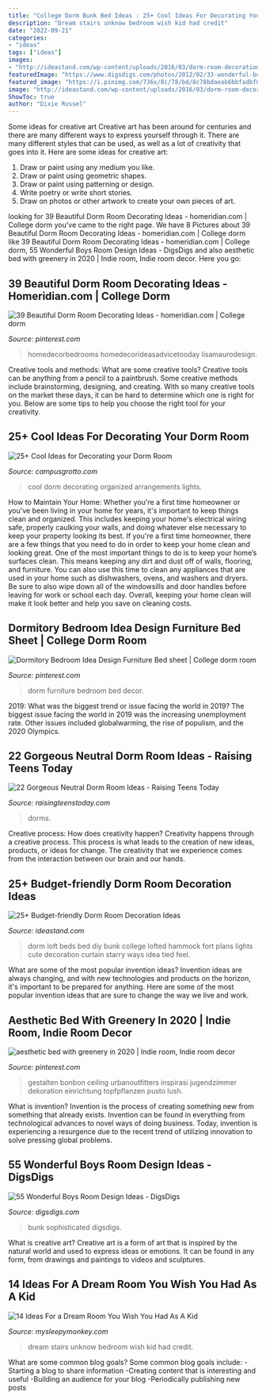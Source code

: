 ```yaml
---
title: "College Dorm Bunk Bed Ideas : 25+ Cool Ideas For Decorating Your Dorm Room"
description: "Dream stairs unknow bedroom wish kid had credit"
date: "2022-09-21"
categories:
- "ideas"
tags: ["ideas"]
images:
- "http://ideastand.com/wp-content/uploads/2016/03/dorm-room-decoration/28-dorm-room-decoration-ideas.jpg"
featuredImage: "https://www.digsdigs.com/photos/2012/02/33-wonderful-boys-room-design-ideas-12.jpg"
featured_image: "https://i.pinimg.com/736x/8c/78/bd/8c78bdaeab6bbfadbf0cc29485729f75.jpg"
image: "http://ideastand.com/wp-content/uploads/2016/03/dorm-room-decoration/28-dorm-room-decoration-ideas.jpg"
ShowToc: true
author: "Dixie Russel"
---
```



Some ideas for creative art
Creative art has been around for centuries and there are many different ways to express yourself through it. There are many different styles that can be used, as well as a lot of creativity that goes into it. Here are some ideas for creative art:
1) Draw or paint using any medium you like.
2) Draw or paint using geometric shapes.
3) Draw or paint using patterning or design.
4) Write poetry or write short stories.
5) Draw on photos or other artwork to create your own pieces of art.

	

		
looking for 39 Beautiful Dorm Room Decorating Ideas - homeridian.com | College dorm you've came to the right page. We have 8 Pictures about 39 Beautiful Dorm Room Decorating Ideas - homeridian.com | College dorm like 39 Beautiful Dorm Room Decorating Ideas - homeridian.com | College dorm, 55 Wonderful Boys Room Design Ideas - DigsDigs and also aesthetic bed with greenery in 2020 | Indie room, Indie room decor. Here you go:
		
    
## 39 Beautiful Dorm Room Decorating Ideas - Homeridian.com | College Dorm

<img loading=lazy src="https://i.pinimg.com/originals/67/23/19/672319649f449fb04b2debb8356db4a7.jpg" onerror="this.onerror=null;this.src='https://tse2.mm.bing.net/th?id=OIP.21f74zFEUfLsJBRlFekfCwHaJ4&amp;pid=15.1';" alt="39 Beautiful Dorm Room Decorating Ideas - homeridian.com | College dorm">

_Source: pinterest.com_

>homedecorbedrooms homedecorideasadvicetooday lisamaurodesign. 

	

Creative tools and methods: What are some creative tools?
Creative tools can be anything from a pencil to a paintbrush. Some creative methods include brainstorming, designing, and creating. With so many creative tools on the market these days, it can be hard to determine which one is right for you. Below are some tips to help you choose the right tool for your creativity.

    
## 25+ Cool Ideas For Decorating Your Dorm Room

<img loading=lazy src="http://campusgrotto.com/images/lighted-collage.jpg" onerror="this.onerror=null;this.src='https://tse3.mm.bing.net/th?id=OIP.8h8GYiy1tSqmebYGtM-PjQHaHa&amp;pid=15.1';" alt="25+ Cool Ideas for Decorating your Dorm Room">

_Source: campusgrotto.com_

>cool dorm decorating organized arrangements lights. 

	

How to Maintain Your Home: Whether you're a first time homeowner or you've been living in your home for years, it's important to keep things clean and organized. This includes keeping your home's electrical wiring safe, properly caulking your walls, and doing whatever else necessary to keep your property looking its best.
If you're a first time homeowner, there are a few things that you need to do in order to keep your home clean and looking great. One of the most important things to do is to keep your home’s surfaces clean. This means keeping any dirt and dust off of walls, flooring, and furniture. You can also use this time to clean any appliances that are used in your home such as dishwashers, ovens, and washers and dryers. Be sure to also wipe down all of the windowsills and door handles before leaving for work or school each day. Overall, keeping your home clean will make it look better and help you save on cleaning costs.

    
## Dormitory Bedroom Idea Design Furniture Bed Sheet | College Dorm Room

<img loading=lazy src="https://i.pinimg.com/736x/e0/09/87/e00987f1857ee61b89bb505fe9bf2f9a.jpg" onerror="this.onerror=null;this.src='https://tse3.mm.bing.net/th?id=OIP.7YSPvBvL7JhGQNE821Go6AHaLH&amp;pid=15.1';" alt="Dormitory Bedroom Idea Design Furniture Bed sheet | College dorm room">

_Source: pinterest.com_

>dorm furniture bedroom bed decor. 

	

2019: What was the biggest trend or issue facing the world in 2019?
The biggest issue facing the world in 2019 was the increasing unemployment rate. Other issues included globalwarming, the rise of populism, and the 2020 Olympics.

    
## 22 Gorgeous Neutral Dorm Room Ideas - Raising Teens Today

<img loading=lazy src="https://i1.wp.com/raisingteenstoday.com/wp-content/uploads/2019/06/Neutral-dorms-22.jpg?resize=600%2C800&amp;ssl=1" onerror="this.onerror=null;this.src='https://tse4.mm.bing.net/th?id=OIP.sX-Xila6YLDex4s7L3POFQHaJ4&amp;pid=15.1';" alt="22 Gorgeous Neutral Dorm Room Ideas - Raising Teens Today">

_Source: raisingteenstoday.com_

>dorms. 

	

Creative process: How does creativity happen?
Creativity happens through a creative process. This process is what leads to the creation of new ideas, products, or ideas for change. The creativity that we experience comes from the interaction between our brain and our hands.

    
## 25+ Budget-friendly Dorm Room Decoration Ideas

<img loading=lazy src="http://ideastand.com/wp-content/uploads/2016/03/dorm-room-decoration/28-dorm-room-decoration-ideas.jpg" onerror="this.onerror=null;this.src='https://tse3.mm.bing.net/th?id=OIP.WiJhn4yBIzsfbtSS_pF3zwHaJ4&amp;pid=15.1';" alt="25+ Budget-friendly Dorm Room Decoration Ideas">

_Source: ideastand.com_

>dorm loft beds bed diy bunk college lofted hammock fort plans lights cute decoration curtain starry ways idea tied feel. 

	

What are some of the most popular invention ideas?
Invention ideas are always changing, and with new technologies and products on the horizon, it's important to be prepared for anything. Here are some of the most popular invention ideas that are sure to change the way we live and work.

    
## Aesthetic Bed With Greenery In 2020 | Indie Room, Indie Room Decor

<img loading=lazy src="https://i.pinimg.com/736x/8c/78/bd/8c78bdaeab6bbfadbf0cc29485729f75.jpg" onerror="this.onerror=null;this.src='https://tse2.mm.bing.net/th?id=OIP.fg_BApfifqUNfbAK_L1txAHaJ4&amp;pid=15.1';" alt="aesthetic bed with greenery in 2020 | Indie room, Indie room decor">

_Source: pinterest.com_

>gestalten bonbon ceiling urbanoutfitters inspirasi jugendzimmer dekoration einrichtung topfpflanzen pusto lush. 

	

What is invention?
Invention is the process of creating something new from something that already exists. Invention can be found in everything from technological advances to novel ways of doing business. Today, invention is experiencing a resurgence due to the recent trend of utilizing innovation to solve pressing global problems.

    
## 55 Wonderful Boys Room Design Ideas - DigsDigs

<img loading=lazy src="https://www.digsdigs.com/photos/2012/02/33-wonderful-boys-room-design-ideas-12.jpg" onerror="this.onerror=null;this.src='https://tse3.mm.bing.net/th?id=OIP.Tzo87lwlwplg538NcZYoLwHaE8&amp;pid=15.1';" alt="55 Wonderful Boys Room Design Ideas - DigsDigs">

_Source: digsdigs.com_

>bunk sophisticated digsdigs. 

	

What is creative art?
Creative art is a form of art that is inspired by the natural world and used to express ideas or emotions. It can be found in any form, from drawings and paintings to videos and sculptures.

    
## 14 Ideas For A Dream Room You Wish You Had As A Kid

<img loading=lazy src="http://www.mysleepymonkey.com/images/decor/kids-dream-room/large/unknow-bunkbed-stairs-shared-bedroom.jpg" onerror="this.onerror=null;this.src='https://tse3.mm.bing.net/th?id=OIP.ebunLiP_XhSpH7iXmBWO0QHaH4&amp;pid=15.1';" alt="14 Ideas For a Dream Room You Wish You Had As A Kid">

_Source: mysleepymonkey.com_

>dream stairs unknow bedroom wish kid had credit. 

	

What are some common blog goals?
Some common blog goals include: 
-Starting a blog to share information 
-Creating content that is interesting and useful 
-Building an audience for your blog 
-Periodically publishing new posts

